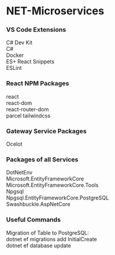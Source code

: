 # NET-Microservices

### VS Code Extensions

C# Dev Kit  
C#  
Docker  
ES+ React Snippets  
ESLint  

### React NPM Packages
react  
react-dom  
react-router-dom  
parcel 
tailwindcss  


### Gateway Service Packages
Ocelot

### Packages of all Services

DotNetEnv  
Microsoft.EntityFrameworkCore  
Microsoft.EntityFrameworkCore.Tools  
Npgsql  
Npgsql.EntityFrameworkCore.PostgreSQL  
Swashbuckle.AspNetCore  

### Useful Commands

Migration of Table to PostgreSQL:  
dotnet ef migrations add InitialCreate  
dotnet ef database update  
